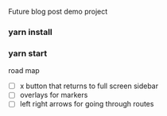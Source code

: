Future blog post demo project

### yarn install

### yarn start

road map 

- [ ] x button that returns to full screen sidebar
- [ ] overlays for markers
- [ ] left right arrows for going through routes
